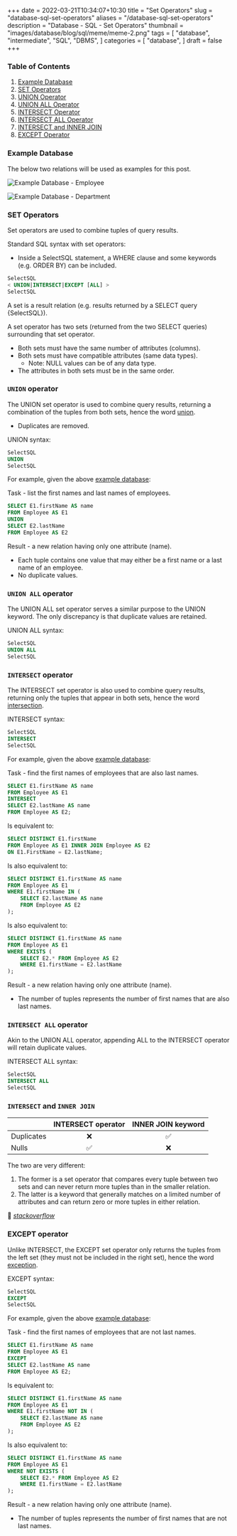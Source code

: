 +++
date = 2022-03-21T10:34:07+10:30
title = "Set Operators"
slug = "database-sql-set-operators"
aliases = "/database-sql-set-operators"
description = "Database - SQL - Set Operators"
thumbnail = "images/database/blog/sql/meme/meme-2.png"
tags = [
    "database",
    "intermediate",
    "SQL",
    "DBMS",
]
categories = [
    "database",
]
draft = false
+++

### Table of Contents

1. [Example Database](#example-database)
1. [SET Operators](#set-operators)
1. [UNION Operator](#union-operator)
1. [UNION ALL Operator](#union-all-operator)
1. [INTERSECT Operator](#intersect-operator)
1. [INTERSECT ALL Operator](#intersect-all-operator)
1. [INTERSECT and INNER JOIN](#intersect-and-inner-join)
1. [EXCEPT Operator](#except-operator)

### Example Database

The below two relations will be used as examples for this post.

![Example Database -
Employee](/images/database/blog/sql/set-operators/sample-employee.png)

![Example Database -
Department](/images/database/blog/sql/set-operators/sample-department.png)

### SET Operators

Set operators are used to combine tuples of query results.

Standard SQL syntax with set operators:

- Inside a SelectSQL statement, a WHERE clause and some keywords (e.g.
  ORDER BY) can be included.

```sql
SelectSQL
< UNION|INTERSECT|EXCEPT [ALL] >
SelectSQL
```

A set is a result relation (e.g. results returned by a SELECT query
{SelectSQL}).

A set operator has two sets (returned from the two SELECT
queries) surrounding that set operator.

- Both sets must have the same number of attributes (columns).
- Both sets must have compatible attributes (same data types).
  - Note: NULL values can be of any data type.
- The attributes in both sets must be in the same order.

### `UNION` operator

The UNION set operator is used to combine query results, returning a
combination of the tuples from both sets, hence the word
[union](https://www.merriam-webster.com/dictionary/union).

- Duplicates are removed.

UNION syntax:

```sql
SelectSQL
UNION
SelectSQL
```

For example, given the above [example database](#example-database):

Task - list the first names and last names of employees.

```sql
SELECT E1.firstName AS name
FROM Employee AS E1
UNION
SELECT E2.lastName
FROM Employee AS E2
```

Result - a new relation having only one attribute (name).

- Each tuple contains one value that may either be a first name or a
  last name of an employee.
- No duplicate values.

### `UNION ALL` operator

The UNION ALL set operator serves a similar purpose to the UNION
keyword. The only discrepancy is that duplicate values are retained.

UNION ALL syntax:

```sql
SelectSQL
UNION ALL
SelectSQL
```

### `INTERSECT` operator

The INTERSECT set operator is also used to combine query results,
returning only the tuples that appear in both sets, hence the word
[intersection](https://www.ldoceonline.com/dictionary/intersection).

INTERSECT syntax:

```sql
SelectSQL
INTERSECT
SelectSQL
```

For example, given the above [example database](#example-database):

Task - find the first names of employees that are also last names.

```sql
SELECT E1.firstName AS name
FROM Employee AS E1
INTERSECT
SELECT E2.lastName AS name
FROM Employee AS E2;
```

Is equivalent to:

```sql
SELECT DISTINCT E1.firstName
FROM Employee AS E1 INNER JOIN Employee AS E2
ON E1.FirstName = E2.lastName;
```

Is also equivalent to:

```sql
SELECT DISTINCT E1.firstName AS name
FROM Employee AS E1
WHERE E1.firstName IN (
    SELECT E2.lastName AS name
    FROM Employee AS E2
);
```

Is also equivalent to:

```sql
SELECT DISTINCT E1.firstName AS name
FROM Employee AS E1
WHERE EXISTS (
    SELECT E2.* FROM Employee AS E2
    WHERE E1.firstName = E2.lastName
);
```

Result - a new relation having only one attribute (name).

- The number of tuples represents the number of first names that are
  also last names.

### `INTERSECT ALL` operator

Akin to the UNION ALL operator, appending ALL to the INTERSECT operator
will retain duplicate values.

INTERSECT ALL syntax:

```sql
SelectSQL
INTERSECT ALL
SelectSQL
```

### `INTERSECT` and `INNER JOIN`

|            | INTERSECT operator | INNER JOIN keyword |
| ---        | :---:              | :---:              |
| Duplicates | :x:                | :white_check_mark: |
| Nulls      | :white_check_mark: | :x:                |

The two are very different:

1. The former is a set operator that compares every tuple between two
   sets and can never return more tuples than in the smaller relation.
1. The latter is a keyword that generally matches on a limited number of
   attributes and can return zero or more tuples in either relation.

:link: *[stackoverflow](https://stackoverflow.com/a/51775740/16999206u)*

### EXCEPT operator

Unlike INTERSECT, the EXCEPT set operator only returns the tuples from
the left set (they must not be included in the right set), hence the
word
[exception](https://www.oxfordlearnersdictionaries.com/definition/english/exception?q=exception).

EXCEPT syntax:

```sql
SelectSQL
EXCEPT
SelectSQL
```

For example, given the above [example database](#example-database):

Task - find the first names of employees that are not last names.

```sql
SELECT E1.firstName AS name
FROM Employee AS E1
EXCEPT
SELECT E2.lastName AS name
FROM Employee AS E2;
```

Is equivalent to:

```sql
SELECT DISTINCT E1.firstName AS name
FROM Employee AS E1
WHERE E1.firstName NOT IN (
    SELECT E2.lastName AS name
    FROM Employee AS E2
);
```

Is also equivalent to:

```sql
SELECT DISTINCT E1.firstName AS name
FROM Employee AS E1
WHERE NOT EXISTS (
    SELECT E2.* FROM Employee AS E2
    WHERE E1.firstName = E2.lastName
);
```

Result - a new relation having only one attribute (name).

- The number of tuples represents the number of first names that are not
  last names.
